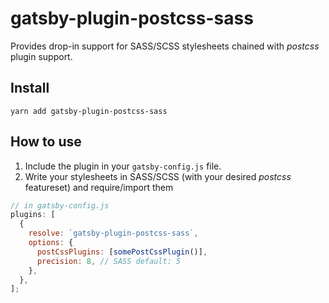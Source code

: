 # gatsby-plugin-postcss-sass

Provides drop-in support for SASS/SCSS stylesheets chained with _postcss_ plugin
support.

## Install

`yarn add gatsby-plugin-postcss-sass`

## How to use

1. Include the plugin in your `gatsby-config.js` file.
2. Write your stylesheets in SASS/SCSS (with your desired _postcss_ featureset)
   and require/import them

```javascript
// in gatsby-config.js
plugins: [
  {
    resolve: `gatsby-plugin-postcss-sass`,
    options: {
      postCssPlugins: [somePostCssPlugin()],
      precision: 8, // SASS default: 5
    },
  },
];
```
